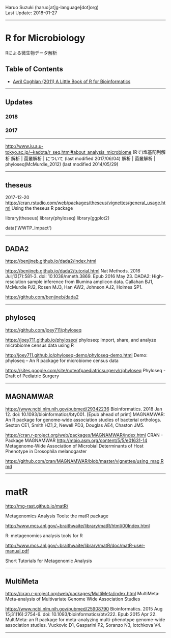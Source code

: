 Haruo Suzuki (haruo[at]g-language[dot]org)  
Last Update: 2018-01-27

----------

# R for Microbiology
Rによる微生物データ解析

## Table of Contents
- [Avril Coghlan (2011) A Little Book of R for Bioinformatics](https://github.com/haruosuz/r4bioinfo/tree/master/R_Avril_Coghlan)

----------
## Updates
### 2018
### 2017

----------

http://www.iu.a.u-tokyo.ac.jp/~kadota/r_seq.html#about_analysis_microbiome
(Rで)塩基配列解析
解析 | 菌叢解析 | について (last modified 2017/06/04)
解析 | 菌叢解析 | phyloseq(McMurdie_2012) (last modified 2014/05/29)

----------
## theseus

2017-12-20
https://cran.rstudio.com/web/packages/theseus/vignettes/general_usage.html
Using the theseus R package

library(theseus)
library(phyloseq)
library(ggplot2)

data('WWTP_Impact')

----------
## DADA2
https://benjjneb.github.io/dada2/index.html

https://benjjneb.github.io/dada2/tutorial.html
Nat Methods. 2016 Jul;13(7):581-3. doi: 10.1038/nmeth.3869. Epub 2016 May 23.
DADA2: High-resolution sample inference from Illumina amplicon data.
Callahan BJ1, McMurdie PJ2, Rosen MJ3, Han AW2, Johnson AJ2, Holmes SP1.

https://github.com/benjjneb/dada2

----------
## phyloseq

https://github.com/joey711/phyloseq

https://joey711.github.io/phyloseq/
phyloseq: Import, share, and analyze microbiome census data using R

http://joey711.github.io/phyloseq-demo/phyloseq-demo.html
Demo: phyloseq – An R package for microbiome census data

https://sites.google.com/site/noteofpaediatricsurgery/r/phyloseq
Phyloseq - Draft of Pediatric Surgery

----------
## MAGNAMWAR
https://www.ncbi.nlm.nih.gov/pubmed/29342236
Bioinformatics. 2018 Jan 12. doi: 10.1093/bioinformatics/bty001. [Epub ahead of print]
MAGNAMWAR: An R package for genome-wide association studies of bacterial orthologs.
Sexton CE1, Smith HZ1,2, Newell PD3, Douglas AE4, Chaston JM5.

https://cran.r-project.org/web/packages/MAGNAMWAR/index.html
CRAN - Package MAGNAMWAR
http://mbio.asm.org/content/5/5/e01631-14
Metagenome-Wide Association of Microbial Determinants of Host Phenotype in Drosophila melanogaster

https://github.com/cran/MAGNAMWAR/blob/master/vignettes/using_mag.Rmd

----------

# matR
http://mg-rast.github.io/matR/

Metagenomics Analysis Tools: the matR package 

http://www.mcs.anl.gov/~braithwaite/library/matR/html/00Index.html

R: metagenomics analysis tools for R

http://www.mcs.anl.gov/~braithwaite/library/matR/doc/matR-user-manual.pdf

Short Tutorials for Metagenomic Analysis 

----------
## MultiMeta
https://cran.r-project.org/web/packages/MultiMeta/index.html
MultiMeta: Meta-analysis of Multivariate Genome Wide Association Studies

https://www.ncbi.nlm.nih.gov/pubmed/25908790
Bioinformatics. 2015 Aug 15;31(16):2754-6. doi: 10.1093/bioinformatics/btv222. Epub 2015 Apr 22.
MultiMeta: an R package for meta-analyzing multi-phenotype genome-wide association studies.
Vuckovic D1, Gasparini P2, Soranzo N3, Iotchkova V4.

----------


